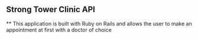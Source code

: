 ## Strong Tower Clinic API

** This application is built with Ruby on Rails and allows the user to make an appointment at first with a doctor of choice